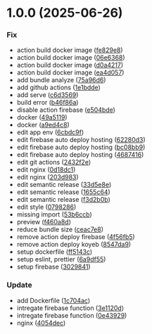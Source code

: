 # 1.0.0 (2025-06-26)


### Fix

* action build docker image ([fe829e8](https://github.com/punya199/sai-ya-sat/commit/fe829e8d8be28a94d939e296a9eccd2b682eea1f))
* action build docker image ([06e6368](https://github.com/punya199/sai-ya-sat/commit/06e6368c9b494a46fa0288a2c9e60d44eca96e21))
* action build docker image ([d0a4217](https://github.com/punya199/sai-ya-sat/commit/d0a42175d6b33007b809a8701d4ff66fee8f1d0c))
* action build docker image ([ea4d057](https://github.com/punya199/sai-ya-sat/commit/ea4d05730c5f9bbc4bc14873bbb0b28c7cc2a503))
* add bundle analyze ([75a96d6](https://github.com/punya199/sai-ya-sat/commit/75a96d6ebde981f5250705a6157a82e54820fdcf))
* add github actions ([1e1bdde](https://github.com/punya199/sai-ya-sat/commit/1e1bdde26074c5e4569d14df0895ab7bfd24d474))
* add serve ([c6d3569](https://github.com/punya199/sai-ya-sat/commit/c6d35693d305431fbc7f0d05a7a0b997883781bf))
* build error ([b46f86a](https://github.com/punya199/sai-ya-sat/commit/b46f86ac9ca7b0cc07b144aeb406eab7e342d03f))
* disable action firebase ([e504bde](https://github.com/punya199/sai-ya-sat/commit/e504bde6c002a1e365360a88eae7bf8d46ef2dbb))
* docker ([49a5119](https://github.com/punya199/sai-ya-sat/commit/49a511994a35dd5fc31309824020dbe8f6cbd75b))
* docker ([a9ed4c8](https://github.com/punya199/sai-ya-sat/commit/a9ed4c8ab6a99f1aba641b3a0d9e8b7a8d4ea0ab))
* edit app env ([6cbdc9f](https://github.com/punya199/sai-ya-sat/commit/6cbdc9f2ec2d9634e11467feef0af572e4f30a94))
* edit firebase auto deploy hosting ([62280d3](https://github.com/punya199/sai-ya-sat/commit/62280d388eb0afd5fbaa2a369084398531fb3bbd))
* edit firebase auto deploy hosting ([bc08bb9](https://github.com/punya199/sai-ya-sat/commit/bc08bb9aae3207543af1c39f6b65850c4a352838))
* edit firebase auto deploy hosting ([4687416](https://github.com/punya199/sai-ya-sat/commit/4687416b807a0364be5a6ad74910072dcec7039e))
* edit git actions ([2432f2e](https://github.com/punya199/sai-ya-sat/commit/2432f2e707e63f0e59da71fa555de24f8b79070e))
* edit nginx ([0d18dc1](https://github.com/punya199/sai-ya-sat/commit/0d18dc1e2fe4a6391a2c894a0b46f3d39d2afc0c))
* edit nginx ([203d983](https://github.com/punya199/sai-ya-sat/commit/203d9836ebbb169e4d2914ad6bd09db6cf76e74b))
* edit semantic release ([33d5e8e](https://github.com/punya199/sai-ya-sat/commit/33d5e8ed7ef81e118d018da3d302b632f64f957e))
* edit semantic release ([1655c64](https://github.com/punya199/sai-ya-sat/commit/1655c644a9a41360bd4972127f1909f0473935a7))
* edit semantic release ([f3d2b0b](https://github.com/punya199/sai-ya-sat/commit/f3d2b0b9e30296c32ead16465815749a751200a0))
* edit style ([0798286](https://github.com/punya199/sai-ya-sat/commit/079828680b621c77b0e96a813d1cef6215d8630d))
* missing import ([53b6ccb](https://github.com/punya199/sai-ya-sat/commit/53b6ccb8d4df9f2a00a2d2fe8dca6fa4461c07e5))
* preview ([f460a8d](https://github.com/punya199/sai-ya-sat/commit/f460a8dfab719a1f1ccccb045e2850ea7f095b0d))
* reduce bundle size ([ceac7e8](https://github.com/punya199/sai-ya-sat/commit/ceac7e88c78226f3958bbe9d812108322e54abd4))
* remove action deploy firebase ([4f56fb5](https://github.com/punya199/sai-ya-sat/commit/4f56fb572858a2e6ac4a234ff52ca0e0e0d510ff))
* remove action deploy koyeb ([8547da9](https://github.com/punya199/sai-ya-sat/commit/8547da9b2ac446f2e0d6e28a5c9525bdc92892cc))
* setup dockerfile ([ff5143c](https://github.com/punya199/sai-ya-sat/commit/ff5143c9559b93390047a9e7f49fa324626162a1))
* setup eslint, prettier ([6a9df55](https://github.com/punya199/sai-ya-sat/commit/6a9df55810379725130a6bc419d5868ba72283c5))
* setup firebase ([3029841](https://github.com/punya199/sai-ya-sat/commit/302984135f4eccda36c62ac671558b84c8b690e7))

### Update

* add Dockerfile ([1c704ac](https://github.com/punya199/sai-ya-sat/commit/1c704ac53998bc4c6f91d9bbfa826edb2ef7703e))
* intregate firebase function ([3e1120d](https://github.com/punya199/sai-ya-sat/commit/3e1120dc19ad94c981864059fff03cde88bfe7df))
* intregate firebase function ([0e43929](https://github.com/punya199/sai-ya-sat/commit/0e439291ede4dc2f75de73a6fa1a22b0c06b2e04))
* nginx ([4054dec](https://github.com/punya199/sai-ya-sat/commit/4054dec228cc11e7d4bbc3dfa200e6f3086bf3d1))

